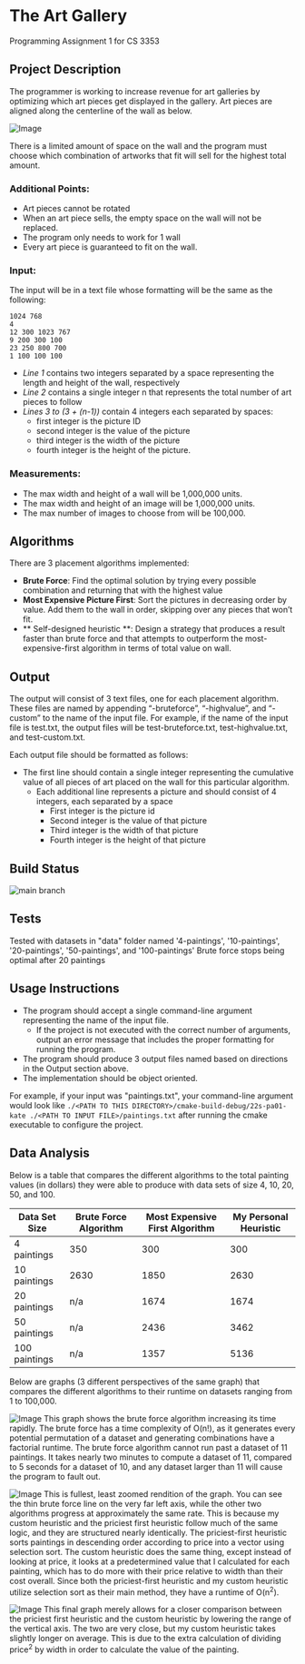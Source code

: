 # The Art Gallery
Programming Assignment 1 for CS 3353

## Project Description

The programmer is working to increase revenue for art galleries by optimizing which art pieces get displayed in the gallery.
Art pieces are aligned along the centerline of the wall as below.

![Image](https://media.lumas.com/inspiration/haengetipps_kachel/kantenhaengung-595x380.jpg)

There is a limited amount of space on the wall and the program must choose which combination of artworks that fit will sell for the highest total amount.

### Additional Points:
- Art pieces cannot be rotated
- When an art piece sells, the empty space on the wall will not be replaced. 
- The program only needs to work for 1 wall
- Every art piece is guaranteed to fit on the wall. 

### Input:
The input will be in a text file whose formatting will be the same as the following:
```
1024 768
4
12 300 1023 767
9 200 300 100
23 250 800 700
1 100 100 100
```

* _Line 1_ contains two integers separated by a space representing the length and height of the wall, respectively
* _Line 2_ contains a single integer n that represents the total number of art pieces to follow
* _Lines 3 to (3 + (n-1))_ contain 4 integers each separated by spaces:
   - first integer is the picture ID
   - second integer is the value of the picture
   - third integer is the width of the picture
   - fourth integer is the height of the picture. 

### Measurements:
* The max width and height of a wall will be 1,000,000 units. 
* The max width and height of an image will be 1,000,000 units. 
* The max number of images to choose from will be 100,000. 

## Algorithms
There are 3 placement algorithms implemented: 
* **Brute Force**: Find the optimal solution by trying every possible combination and returning that with the highest value
* **Most Expensive Picture First**: Sort the pictures in decreasing order by value. Add them to the wall in order, skipping over any pieces that won’t fit. 
* ** Self-designed heuristic **: Design a strategy that produces a result faster than brute force and that attempts to outperform the most-expensive-first algorithm in terms of total value on wall. 

## Output
The output will consist of 3 text files, one for each placement algorithm.  These files are named by appending “-bruteforce”, “-highvalue”, and “-custom” to the name of the input file.  For example, if the name of the input file is test.txt, the output files will be test-bruteforce.txt, test-highvalue.txt, and test-custom.txt. 

Each output file should be formatted as follows: 
* The first line should contain a single integer representing the cumulative value of all pieces of art placed on the wall for this particular algorithm.
  - Each additional line represents a picture and should consist of 4 integers, each separated by a space
    * First integer is the picture id
    * Second integer is the value of that picture
    * Third integer is the width of that picture
    * Fourth integer is the height of that picture

## Build Status
![main branch](https://github.com/smu-cs-3353/22s-pa01-kate/actions/workflows/build.yml/badge.svg)

## Tests
Tested with datasets in "data" folder named '4-paintings', '10-paintings', '20-paintings', '50-paintings', and '100-paintings'
Brute force stops being optimal after 20 paintings 

## Usage Instructions
* The program should accept a single command-line argument representing the name of the input file.
  - If the project is not executed with the correct number of arguments, output an error message that includes the proper formatting for running the program.
* The program should produce 3 output files named based on directions in the Output section above.
* The implementation should be object oriented.  

For example, if your input was "paintings.txt", your command-line argument would look like
`./<PATH TO THIS DIRECTORY>/cmake-build-debug/22s-pa01-kate ./<PATH TO INPUT FILE>/paintings.txt` after running the cmake executable to configure the project.

## Data Analysis
Below is a table that compares the different algorithms to the total painting values (in dollars) they were able to produce with data sets of size 4, 10, 20, 50, and 100.


|  Data Set Size| Brute Force Algorithm | Most Expensive First Algorithm | My Personal Heuristic |
|---------------|-----------------------|--------------------------------|-----------------------|
| 4 paintings   |         350           |             300                |          300          |
| 10 paintings  |         2630          |             1850               |          2630         |
| 20 paintings  |         n/a           |             1674               |          1674         |
| 50 paintings  |         n/a           |             2436               |          3462         |
| 100 paintings |         n/a           |             1357               |          5136         |



Below are graphs (3 different perspectives of the same graph) that compares the different algorithms to their runtime on datasets ranging from 1 to 100,000.

![Image](data/graph-1.png)
This graph shows the brute force algorithm increasing its time rapidly. The brute force has a time complexity of O(n!), as it generates every potential permutation of a dataset and generating combinations have a factorial runtime. 
The brute force algorithm cannot run past a dataset of 11 paintings. It takes nearly two minutes to compute a dataset of 11, compared to 5 seconds for a dataset of 10, and any dataset larger than 11 will cause the program to fault out.

![Image](data/graph-2.png)
This is fullest, least zoomed rendition of the graph. You can see the thin brute force line on the very far left axis, while the other two algorithms progress at approximately the same rate.
This is because my custom heuristic and the priciest first heuristic follow much of the same logic, and they are structured nearly identically.
The priciest-first heuristic sorts paintings in descending order according to price into a vector using selection sort.
The custom heuristic does the same thing, except instead of looking at price, it looks at a predetermined value that I calculated for each painting, which has to do more with their price relative to width than their cost overall.
Since both the priciest-first heuristic and my custom heuristic utilize selection sort as their main method, they have a runtime of O(n<sup>2</sup>).

![Image](data/graph-3.png)
This final graph merely allows for a closer comparison between the priciest first heuristic and the custom heuristic by lowering the range of the vertical axis.
The two are very close, but my custom heuristic takes slightly longer on average. This is due to the extra calculation of dividing price<sup>2</sup> by width in order to calculate the value of the painting.